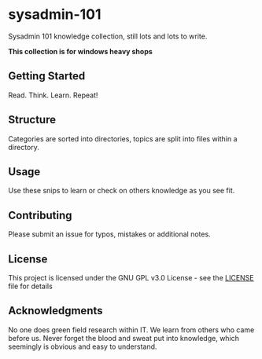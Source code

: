 # sysadmin-101

Sysadmin 101 knowledge collection, still lots and lots to write.

**This collection is for windows heavy shops**

## Getting Started

Read. Think. Learn. Repeat!

## Structure

Categories are sorted into directories, topics are split into files within a directory.

## Usage

Use these snips to learn or check on others knowledge as you see fit.

## Contributing

Please submit an issue for typos, mistakes or additional notes.

## License

This project is licensed under the GNU GPL v3.0 License - see the [LICENSE](LICENSE) file for details

## Acknowledgments

No one does green field research within IT. We learn from others who came before us. Never forget the blood and sweat put into knowledge, which seemingly is obvious and easy to understand.

